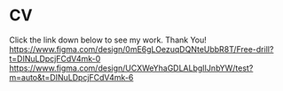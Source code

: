 # CV
Click the link down below to see my work. Thank You!
https://www.figma.com/design/0mE6gLOezuqDQNteUbbR8T/Free-drill?t=DINuLDpcjFCdV4mk-0
https://www.figma.com/design/UCXWeYhaGDLALbgIIJnbYW/test?m=auto&t=DINuLDpcjFCdV4mk-6
